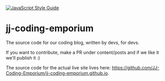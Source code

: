 [![JavaScript Style Guide](https://img.shields.io/badge/code_style-standard-brightgreen.svg)](https://standardjs.com)

# jj-coding-emporium

The source code for our coding blog, written by devs, for devs.

If you want to contribute, make a PR under content/posts and if we like it we'll publish it :)

The source code for the actual live site lives here: https://github.com/JJ-Coding-Emporium/jj-coding-emporium.github.io.
